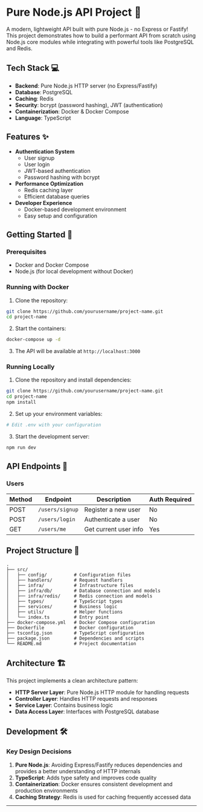 # Pure Node.js API Project 🚀

A modern, lightweight API built with pure Node.js - no Express or Fastify! This project demonstrates how to build a performant API from scratch using Node.js core modules while integrating with powerful tools like PostgreSQL and Redis.

## Tech Stack 💻

- **Backend**: Pure Node.js HTTP server (no Express/Fastify)
- **Database**: PostgreSQL
- **Caching**: Redis
- **Security**: bcrypt (password hashing), JWT (authentication)
- **Containerization**: Docker & Docker Compose
- **Language**: TypeScript

## Features ✨

- **Authentication System**
  - User signup
  - User login
  - JWT-based authentication
  - Password hashing with bcrypt
- **Performance Optimization**
  - Redis caching layer
  - Efficient database queries
- **Developer Experience**
  - Docker-based development environment
  - Easy setup and configuration

## Getting Started 🏁

### Prerequisites

- Docker and Docker Compose
- Node.js (for local development without Docker)

### Running with Docker

1. Clone the repository:

```bash
git clone https://github.com/yourusername/project-name.git
cd project-name
```

2. Start the containers:

```bash
docker-compose up -d
```

3. The API will be available at `http://localhost:3000`

### Running Locally

1. Clone the repository and install dependencies:

```bash
git clone https://github.com/yourusername/project-name.git
cd project-name
npm install
```

2. Set up your environment variables:

```bash
# Edit .env with your configuration
```

3. Start the development server:

```bash
npm run dev
```

## API Endpoints 🔌

### Users

| Method | Endpoint        | Description           | Auth Required |
| ------ | --------------- | --------------------- | ------------- |
| POST   | `/users/signup` | Register a new user   | No            |
| POST   | `/users/login`  | Authenticate a user   | No            |
| GET    | `/users/me`     | Get current user info | Yes           |

## Project Structure 📂

```
.
├── src/
│   ├── config/          # Configuration files
│   ├── handlers/        # Request handlers
│   ├── infra/           # Infrastructure files
│   ├── infra/db/        # Database connection and models
│   ├── infra/redis/     # Redis connection and models
│   ├── types/           # TypeScript types
│   ├── services/        # Business logic
│   ├── utils/           # Helper functions
│   └── index.ts         # Entry point
├── docker-compose.yml   # Docker Compose configuration
├── Dockerfile           # Docker configuration
├── tsconfig.json        # TypeScript configuration
├── package.json         # Dependencies and scripts
└── README.md            # Project documentation
```

## Architecture 🏗️

This project implements a clean architecture pattern:

- **HTTP Server Layer**: Pure Node.js HTTP module for handling requests
- **Controller Layer**: Handles HTTP requests and responses
- **Service Layer**: Contains business logic
- **Data Access Layer**: Interfaces with PostgreSQL database

## Development 🛠️

### Key Design Decisions

1. **Pure Node.js**: Avoiding Express/Fastify reduces dependencies and provides a better understanding of HTTP internals
2. **TypeScript**: Adds type safety and improves code quality
3. **Containerization**: Docker ensures consistent development and production environments
4. **Caching Strategy**: Redis is used for caching frequently accessed data

---
